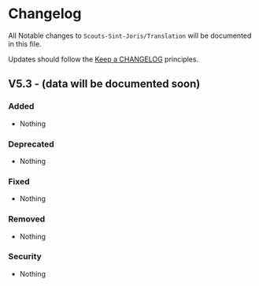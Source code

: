 # Changelog

All Notable changes to `Scouts-Sint-Joris/Translation` will be documented in this file.

Updates should follow the [Keep a CHANGELOG](http://keepachangelog.com/) principles.

## V5.3 - (data will be documented soon)
### Added
- Nothing

### Deprecated
- Nothing

### Fixed
- Nothing

### Removed
- Nothing

### Security
- Nothing

